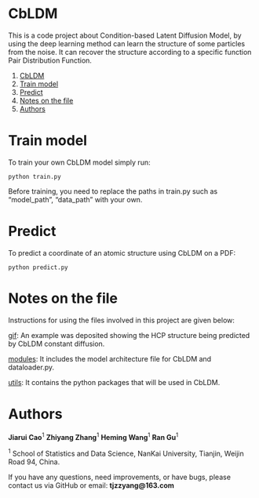 # CbLDM
This is a code project about Condition-based Latent Diffusion Model, by using the deep learning method can learn the structure of some particles from the noise. It can recover the structure according to a specific function Pair Distribution Function.
1. [CbLDM](#CbLDM)
2. [Train model](#Train-model)
3. [Predict](#Predict)
4. [Notes on the file](#Notes-on-the-file)
5. [Authors](#Authors)
# Train model
To train your own CbLDM model simply run:
```
python train.py
```
Before training, you need to replace the paths in train.py such as “model_path”, “data_path” with your own.

# Predict
To predict a coordinate of an atomic structure using CbLDM on a PDF:
```
python predict.py
```

# Notes on the file
Instructions for using the files involved in this project are given below:

[gif](gif): An example was deposited showing the HCP structure being predicted by CbLDM constant diffusion.

[modules](modules): It includes the model architecture file for CbLDM and dataloader.py.

[utils](utils): It contains the python packages that will be used in CbLDM.

# Authors
__Jiarui Cao__<sup>1</sup> 
__Zhiyang Zhang__<sup>1</sup> 
__Heming Wang__<sup>1</sup> 
__Ran Gu__<sup>1</sup> 

<sup>1</sup> School of Statistics and Data Science, NanKai University, Tianjin, Weijin Road 94, China.

If you have any questions, need improvements, or have bugs, please contact us via GitHub or email: __tjzzyang@163.com__
